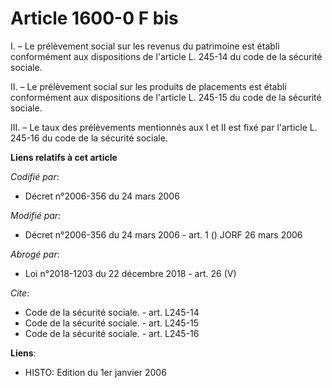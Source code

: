 # Article 1600-0 F bis

I. – Le prélèvement social sur les revenus du patrimoine est établi conformément aux dispositions de l'article L. 245-14 du
code de la sécurité sociale. 

II. – Le prélèvement social sur les produits de placements est établi conformément aux dispositions de l'article L. 245-15 du
code de la sécurité sociale. 

III. – Le taux des prélèvements mentionnés aux I et II est fixé par l'article L. 245-16 du code de la sécurité sociale.

**Liens relatifs à cet article**

_Codifié par_:

  - Décret n°2006-356 du 24 mars 2006

_Modifié par_:

  - Décret n°2006-356 du 24 mars 2006 - art. 1 () JORF 26 mars 2006

_Abrogé par_:

  - Loi n°2018-1203 du 22 décembre 2018 - art. 26 (V)

_Cite_:

  - Code de la sécurité sociale. - art. L245-14
  - Code de la sécurité sociale. - art. L245-15
  - Code de la sécurité sociale. - art. L245-16

**Liens**:

  - HISTO: Edition du 1er janvier 2006
